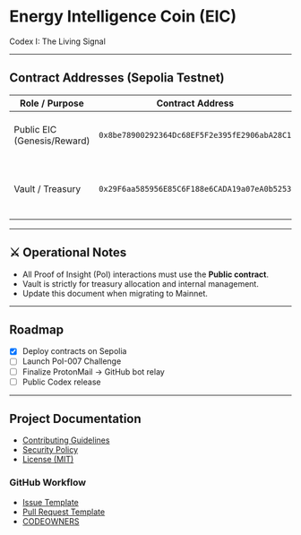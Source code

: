 #  Energy Intelligence Coin (EIC)

Codex I: The Living Signal

---

##  Contract Addresses (Sepolia Testnet)

| Role / Purpose              | Contract Address                              | Notes |
|-----------------------------|-----------------------------------------------|-------|
| Public EIC (Genesis/Reward) | `0x8be78900292364Dc68EF5F2e395fE2906abA28C1` | Used for mint/claim, PoI rewards |
| Vault / Treasury            | `0x29F6aa585956E85C6F188e6CADA19a07eA0b5253` | Reserve storage, **do not mint directly** |

---

## ⚔️ Operational Notes
- All Proof of Insight (PoI) interactions must use the **Public contract**.  
- Vault is strictly for treasury allocation and internal management.  
- Update this document when migrating to Mainnet.  

---

##  Roadmap
- [x] Deploy contracts on Sepolia  
- [ ] Launch PoI-007 Challenge  
- [ ] Finalize ProtonMail → GitHub bot relay  
- [ ] Public Codex release

---

##  Project Documentation

- [Contributing Guidelines](CONTRIBUTING.md)
- [Security Policy](SECURITY.md)
- [License (MIT)](LICENSE)

### GitHub Workflow
- [Issue Template](.github/ISSUE_TEMPLATE.md)
- [Pull Request Template](.github/PULL_REQUEST_TEMPLATE.md)
- [CODEOWNERS](.github/CODEOWNERS)
